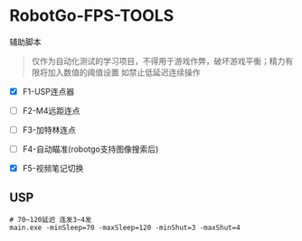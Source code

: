 # RobotGo-FPS-TOOLS
辅助脚本

> 仅作为自动化测试的学习项目，不得用于游戏作弊，破坏游戏平衡；精力有限将加入数值的阈值设置 如禁止低延迟连续操作

- [x] F1-USP连点器
- [ ] F2-M4远距连点
- [ ] F3-加特林连点
- [ ] F4-自动瞄准(robotgo支持图像搜索后)
- [x] F5-视频笔记切换


## USP

```shell
# 70~120延迟 连发3~4发
main.exe -minSleep=70 -maxSleep=120 -minShut=3 -maxShut=4
```